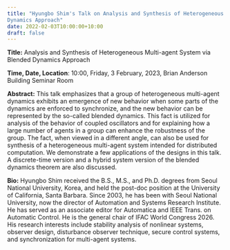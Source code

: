 ```yaml
---
title: "Hyungbo Shim's Talk on Analysis and Synthesis of Heterogeneous Multi-agent System via Blended
Dynamics Approach"
date: 2022-02-03T10:00:00+10:00
draft: false
---
```



__Title:__  Analysis and Synthesis of Heterogeneous Multi-agent System via Blended
Dynamics Approach


__Time, Date, Location__: 10:00, Friday, 3 February, 2023, Brian Anderson Building Seminar Room

__Abstract:__ This talk emphasizes that a group of heterogeneous multi-agent dynamics
exhibits an emergence of new behavior when some parts of the dynamics are
enforced to synchronize, and the new behavior can be represented by the
so-called blended dynamics. This fact is utilized for analysis of the
behavior of coupled oscillators and for explaining how a large number of
agents in a group can enhance the robustness of the group. The fact, when
viewed in a different angle, can also be used for synthesis of a
heterogeneous multi-agent system intended for distributed computation. We
demonstrate a few applications of the designs in this talk. A discrete-time
version and a hybrid system version of the blended dynamics theorem are
also discussed.

__Bio:__ Hyungbo Shim received the B.S., M.S., and Ph.D. degrees from Seoul National
University, Korea, and held the post-doc position at the University of
California, Santa Barbara. Since 2003, he has been with Seoul National
University, now the director of Automation and Systems Research Institute.
He has served as an associate editor for Automatica and IEEE Trans. on
Automatic Control. He is the general chair of IFAC World Congress 2026. His
research interests include stability analysis of nonlinear systems,
observer design, disturbance observer technique, secure control systems,
and synchronization for multi-agent systems.


